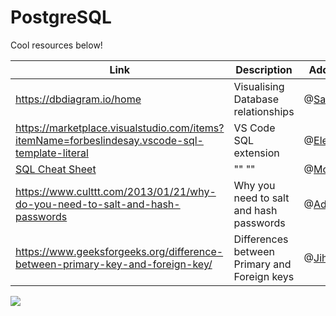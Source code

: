 
# PostgreSQL

Cool resources below!

| Link                                             | Description   | Added by                                           |
| ------------------------------------------------ | ------------- | -------------------------------------------------- |
| https://dbdiagram.io/home | Visualising Database relationships | @[Safia](https://github.com/fi-ya) |
| https://marketplace.visualstudio.com/items?itemName=forbeslindesay.vscode-sql-template-literal | VS Code SQL extension | @[Elena](https://github.com/elenamarinaki) |
| [SQL Cheat Sheet](./files/sql-basics-cheat-sheet-a4.pdf) | "" "" | @[Mohamed](https://github.com/Alisyad9) |
| https://www.culttt.com/2013/01/21/why-do-you-need-to-salt-and-hash-passwords | Why you need to salt and hash passwords | @[Adriana](https://github.com/aaadriana) |
 | https://www.geeksforgeeks.org/difference-between-primary-key-and-foreign-key/ | Differences between Primary and Foreign keys | @[Jihye](https://github.com/jijip41) |

![](https://cdn.discordapp.com/attachments/817070637880967228/834368452693196800/sqljoins.png)
